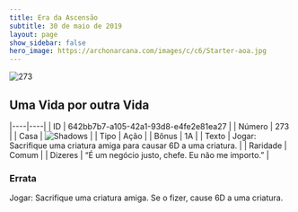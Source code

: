 ```yaml
---
title: Era da Ascensão
subtitle: 30 de maio de 2019
layout: page
show_sidebar: false
hero_image: https://archonarcana.com/images/c/c6/Starter-aoa.jpg
---
```


![273](https://cdn.keyforgegame.com/media/card_front/pt/435_273_W7CJ2RJVPQ48_pt.png)

## Uma Vida por outra Vida

|----|----|
| ID | 642bb7b7-a105-42a1-93d8-e4fe2e81ea27 |
| Número | 273 |
| Casa | ![Shadows](https://archonarcana.com/images/thumb/e/ee/Shadows.png/22px-Shadows.png "Sombras") |
| Tipo | Ação |
| Bônus | 1A |
| Texto | Jogar: Sacrifique uma criatura amiga para causar 6D a uma criatura. |
| Raridade | Comum |
| Dizeres | “É um negócio justo, chefe. Eu não me importo.” |
### Errata

Jogar: Sacrifique uma criatura amiga. Se o fizer, cause 6D a uma criatura.